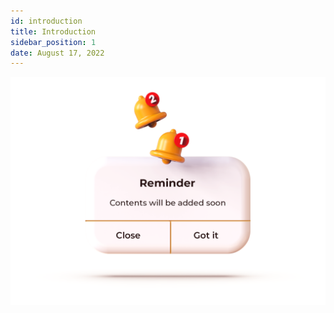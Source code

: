 ```yaml
---
id: introduction
title: Introduction
sidebar_position: 1
date: August 17, 2022
---
```


![Coming Soon](../../../static/img/wiki/reminder-comingsoon.png)
